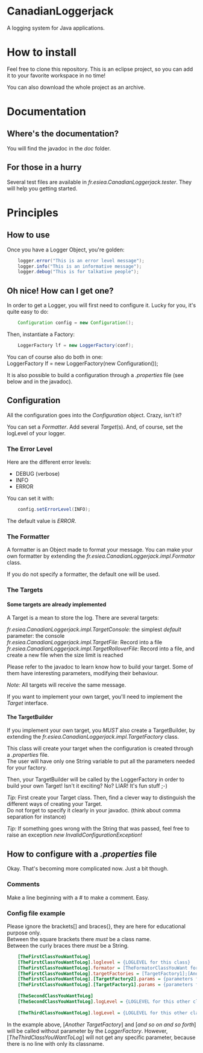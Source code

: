 # CanadianLoggerjack
A logging system for Java applications.

# How to install
Feel free to clone this repository. This is an eclipse project, so you can add it to your favorite workspace in no time!

You can also download the whole project as an archive.

# Documentation

## Where's the documentation?
You will find the javadoc in the *doc* folder.

## For those in a hurry
Several test files are available in *fr.esiea.CanadianLoggerjack.tester*. They will help you getting started.


# Principles

## How to use
Once you have a Logger Object, you're golden:

```java
	logger.error("This is an error level message");
	logger.info("This is an informative message");
	logger.debug("This is for talkative people");
```

## Oh nice! How can I get one?

In order to get a Logger, you will first need to configure it.
Lucky for you, it's quite easy to do:

```java
	Configuration config = new Configuration();
```

Then, instantiate a Factory:

```java
	LoggerFactory lf = new LoggerFactory(conf);
```

You can of course also do both in one:  
	LoggerFactory lf = new LoggerFactory(new Configuration());

It is also possible to build a configuration through a *.properties* file (see below and in the javadoc).

## Configuration

All the configuration goes into the *Configuration* object. Crazy, isn't it? 

You can set a *Formatter*.
Add several _Target_(s).
And, of course, set the logLevel of your logger.

### The Error Level
Here are the different error levels:
- DEBUG (verbose)
- INFO	
- ERROR

You can set it with:

```java
    config.setErrorLevel(INFO);
```
	
The default value is *ERROR*.

### The Formatter

A formatter is an Object made to format your message. You can make your own formatter by extending the *fr.esiea.CanadianLoggerjack.impl.Formator* class.

If you do not specify a formatter, the default one will be used.

### The Targets

#### Some targets are already implemented

A Target is a mean to store the log. There are several targets:

*fr.esiea.CanadianLoggerjack.impl.TargetConsole*: the simplest _default_ parameter: the console  
*fr.esiea.CanadianLoggerjack.impl.TargetFile*: Record into a file  
*fr.esiea.CanadianLoggerjack.impl.TargetRolloverFile*: Record into a file, and create a new file when the size limit is reached  

Please refer to the javadoc to learn know how to build your target. Some of them have interesting parameters, modifying their behaviour.

_Note:_ All targets will receive the same message.

If you want to implement your own target, you'll need to implement the *Target* interface.

#### The TargetBuilder

If you implement your own target, you *MUST* also create a TargetBuilder, by extending the *fr.esiea.CanadianLoggerjack.impl.TargetFactory* class.

This class will create your target when the configuration is created through a *.properties* file.  
The user will have only one String variable to put all the parameters needed for your factory.

Then, your TargetBuilder will be called by the LoggerFactory in order to build your own Target! Isn't it exciting? No? LIAR! It's fun stuff ;-)

_Tip:_ First create your Target class. Then, find a clever way to distinguish the different ways of creating your Target.  
Do not forget to specify it clearly in your javadoc. (think about comma separation for instance)

_Tip:_ If something goes wrong with the String that was passed, feel free to raise an exception *new InvalidConfigurationException*!


## How to configure with a *.properties* file

Okay. That's becoming more complicated now. Just a bit though.

### Comments
Make a line beginning with a *#* to make a comment. Easy.

### Config file example
Please ignore the brackets[] and braces{}, they are here for educational purpose only.    
Between the square brackets there *must* be a class name.  
Between the curly braces there *must* be a String.  

```ini
    [TheFirstClassYouWantToLog]
    [TheFirstClassYouWantToLog].loglevel = {LOGLEVEL for this class}
    [TheFirstClassYouWantToLog].formator = [TheFormatorClassYouWant for this class]
    [TheFirstClassYouWantToLog].targetFactories = [TargetFactory1];[Another TargetFactory];[targetFactory2];[and so on and so forth]
    [TheFirstClassYouWantToLog].[TargetFactory2].params = {parameters for TargetFactory2}
    [TheFirstClassYouWantToLog].[TargetFactory1].params = {parameters for TargetFactory1}
    
	[TheSecondClassYouWantToLog]
	[TheSecondClassYouWantToLog].logLevel = {LOGLEVEL for this other class}
  
	[TheThirdClassYouWantToLog].logLevel = {LOGLEVEL for this other class}
```

In the example above, [_Another TargetFactory_] and [_and so on and so forth_] will be called without parameter by the *LoggerFactory*.
However, [_TheThirdClassYouWantToLog_] will not get any specific parameter, because there is no line with only its classname.